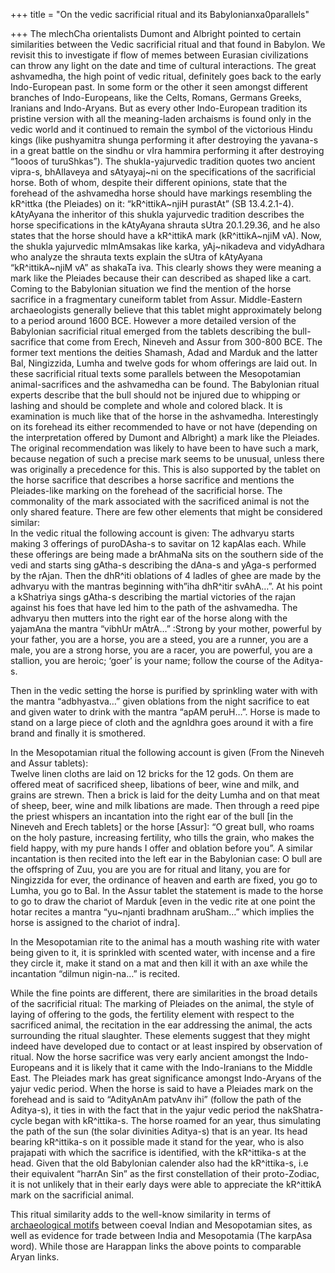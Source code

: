 +++
title = "On the vedic sacrificial ritual and its Babylonianxa0parallels"

+++
The mlechCha orientalists Dumont and Albright pointed to certain
similarities between the Vedic sacrificial ritual and that found in
Babylon. We revisit this to investigate if flow of memes between
Eurasian civilizations can throw any light on the date and time of
cultural interactions. The great ashvamedha, the high point of vedic
ritual, definitely goes back to the early Indo-European past. In some
form or the other it seen amongst different branches of Indo-Europeans,
like the Celts, Romans, Germans Greeks, Iranians and Indo-Aryans. But as
every other Indo-European tradition its pristine version with all the
meaning-laden archaisms is found only in the vedic world and it
continued to remain the symbol of the victorious Hindu kings (like
pushyamitra shunga performing it after destroying the yavana-s in a
great battle on the sindhu or vIra hammira performing it after
destroying “1ooos of turuShkas”). The shukla-yajurvedic tradition quotes
two ancient vipra-s, bhAllaveya and sAtyayaj\~ni on the specifications
of the sacrificial horse. Both of whom, despite their different
opinions, state that the forehead of the ashvamedha horse should have
markings resembling the kR^ittka (the Pleiades) on it: “kR^ittikA\~njiH
purastAt” (SB 13.4.2.1-4). kAtyAyana the inheritor of this shukla
yajurvedic tradition describes the horse specifications in the kAtyAyana
shrauta sUtra 20.1.29.36, and he also states that the horse should have
a kR^ittikA mark (kR^ittikA\~njiM vA). Now, the shukla yajurvedic
mImAmsakas like karka, yAj\~nikadeva and vidyAdhara who analyze the
shrauta texts explain the sUtra of kAtyAyana “kR^ittikA\~njiM vA” as
shakaTa iva. This clearly shows they were meaning a mark like the
Pleiades because their can described as shaped like a cart.  
Coming to the Babylonian situation we find the mention of the horse
sacrifice in a fragmentary cuneiform tablet from Assur. Middle-Eastern
archaeologists generally believe that this tablet might approximately
belong to a period around 1600 BCE. However a more detailed version of
the Babylonian sacrificial ritual emerged from the tablets describing
the bull-sacrifice that come from Erech, Nineveh and Assur from 300-800
BCE. The former text mentions the deities Shamash, Adad and Marduk and
the latter Bal, Ningizzida, Lumha and twelve gods for whom offerings are
laid out. In these sacrificial ritual texts some parallels between the
Mesopotamian animal-sacrifices and the ashvamedha can be found. The
Babylonian ritual experts describe that the bull should not be injured
due to whipping or lashing and should be complete and whole and colored
black. It is examination is much like that of the horse in the
ashvamedha. Interestingly on its forehead its either recommended to have
or not have (depending on the interpretation offered by Dumont and
Albright) a mark like the Pleiades. The original recommendation was
likely to have been to have such a mark, because negation of such a
precise mark seems to be unusual, unless there was originally a
precedence for this. This is also supported by the tablet on the horse
sacrifice that describes a horse sacrifice and mentions the
Pleiades-like marking on the forehead of the sacrificial horse. The
commonality of the mark associated with the sacrificed animal is not the
only shared feature. There are few other elements that might be
considered similar:  
In the vedic ritual the following account is given: The adhvaryu starts
making 3 offerings of puroDAsha-s to savitar on 12 kapAlas each. While
these offerings are being made a brAhmaNa sits on the southern side of
the vedi and starts sing gAtha-s describing the dAna-s and yAga-s
performed by the rAjan. Then the dhR^iti oblations of 4 ladles of ghee
are made by the adhvaryu with the mantras beginning with”iha dhR^itir
svAhA…”. At his point a kShatriya sings gAtha-s describing the martial
victories of the rajan against his foes that have led him to the path of
the ashvamedha. The adhvaryu then mutters into the right ear of the
horse along with the yajamAna the mantra “vibhUr mAtrA…” :Strong by your
mother, powerful by your father, you are a horse, you are a steed, you
are a runner, you are a male, you are a strong horse, you are a racer,
you are powerful, you are a stallion, you are heroic; ‘goer’ is your
name; follow the course of the Aditya-s.

Then in the vedic setting the horse is purified by sprinkling water with
with the mantra “adbhyastva…” given oblations from the night sacrifice
to eat and given water to drink with the mantra “apAM peruH…”. Horse is
made to stand on a large piece of cloth and the agnIdhra goes around it
with a fire brand and finally it is smothered.

In the Mesopotamian ritual the following account is given (From the
Nineveh and Assur tablets):  
Twelve linen cloths are laid on 12 bricks for the 12 gods. On them are
offered meat of sacrificed sheep, libations of beer, wine and milk, and
grains are strewn. Then a brick is laid for the deity Lumha and on that
meat of sheep, beer, wine and milk libations are made. Then through a
reed pipe the priest whispers an incantation into the right ear of the
bull \[in the Nineveh and Erech tablets\] or the horse \[Assur\]: “O
great bull, who roams on the holy pasture, increasing fertility, who
tills the grain, who makes the field happy, with my pure hands I offer
and oblation before you”. A similar incantation is then recited into the
left ear in the Babylonian case: O bull are the offspring of Zuu, you
are you are for ritual and litany, you are for Ningizzida for ever, the
ordinance of heaven and earth are fixed, you go to Lumha, you go to Bal.
In the Assur tablet the statement is made to the horse to go to draw the
chariot of Marduk \[even in the vedic rite at one point the hotar
recites a mantra “yu\~njanti bradhnam aruSham…” which implies the horse
is assigned to the chariot of indra\].

In the Mesopotamian rite to the animal has a mouth washing rite with
water being given to it, it is sprinkled with scented water, with
incense and a fire they circle it, make it stand on a mat and then kill
it with an axe while the incantation “dilmun nigin-na…” is recited.

While the fine points are different, there are similarities in the broad
details of the sacrificial ritual: The marking of Pleiades on the
animal, the style of laying of offering to the gods, the fertility
element with respect to the sacrificed animal, the recitation in the ear
addressing the animal, the acts surrounding the ritual slaughter. These
elements suggest that they might indeed have developed due to contact or
at least inspired by observation of ritual. Now the horse sacrifice was
very early ancient amongst the Indo-Europeans and it is likely that it
came with the Indo-Iranians to the Middle East. The Pleiades mark has
great significance amongst Indo-Aryans of the yajur vedic period. When
the horse is said to have a Pleiades mark on the forehead and is said to
“AdityAnAm patvAnv ihi” (follow the path of the Aditya-s), it ties in
with the fact that in the yajur vedic period the nakShatra-cycle began
with kR^ittika-s. The horse roamed for an year, thus simulating the path
of the sun (the solar divinities Aditya-s) that is an year. Its head
bearing kR^ittika-s on it possible made it stand for the year, who is
also prajapati with which the sacrifice is identified, with the
kR^ittika-s at the head. Given that the old Babylonian calender also had
the kR^ittika-s, i.e their equivalent “harrAn Sin” as the first
constellation of their proto-Zodiac, it is not unlikely that in their
early days were able to appreciate the kR^ittikA mark on the sacrificial
animal.

This ritual similarity adds to the well-know similarity in terms of
[archaeological
motifs](https://manasataramgini.wordpress.com/2004/11/22/indus-iconography-and-its-parallels/)
between coeval Indian and Mesopotamian sites, as well as evidence for
trade between India and Mesopotamia (The karpAsa word). While those are
Harappan links the above points to comparable Aryan links.
